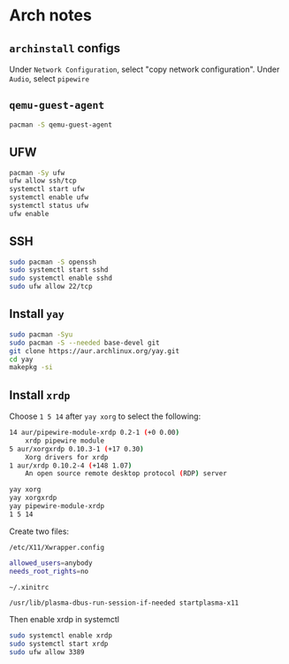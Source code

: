 # Arch notes

## `archinstall` configs

Under `Network Configuration`, select "copy network configuration".
Under `Audio`, select `pipewire`

## `qemu-guest-agent`
```bash
pacman -S qemu-guest-agent
```

## UFW

```bash
pacman -Sy ufw
ufw allow ssh/tcp
systemctl start ufw
systemctl enable ufw
systemctl status ufw
ufw enable
```

## SSH

```bash
sudo pacman -S openssh
sudo systemctl start sshd
sudo systemctl enable sshd
sudo ufw allow 22/tcp
```

## Install `yay`

```bash
sudo pacman -Syu
sudo pacman -S --needed base-devel git
git clone https://aur.archlinux.org/yay.git
cd yay
makepkg -si
```

## Install `xrdp`

Choose `1 5 14` after `yay xorg` to select the following:

```bash
14 aur/pipewire-module-xrdp 0.2-1 (+0 0.00)
    xrdp pipewire module
5 aur/xorgxrdp 0.10.3-1 (+17 0.30)
    Xorg drivers for xrdp
1 aur/xrdp 0.10.2-4 (+148 1.07)
    An open source remote desktop protocol (RDP) server
```
    
```bash
yay xorg
yay xorgxrdp
yay pipewire-module-xrdp
1 5 14
```

Create two files:

`/etc/X11/Xwrapper.config`

```bash
allowed_users=anybody
needs_root_rights=no
```

`~/.xinitrc`

```bash
/usr/lib/plasma-dbus-run-session-if-needed startplasma-x11
```

Then enable xrdp in systemctl

```bash
sudo systemctl enable xrdp
sudo systemctl start xrdp
sudo ufw allow 3389
```
